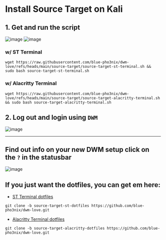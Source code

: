 


# Install Source Target on Kali

## 1. Get and run the script

![image](https://github.com/user-attachments/assets/6a3edf70-e7ad-4ce8-9178-3926bea259cf)
![image](https://github.com/user-attachments/assets/4a4ba33b-f38f-4e29-a1dd-e0a1f4b3c323)

### w/ ST Terminal

```
wget https://raw.githubusercontent.com/blue-pho3nix/dwm-love/refs/heads/main/source-target/source-target-st-terminal.sh && sudo bash source-target-st-terminal.sh
```

### w/ Alacritty Terminal

```
wget https://raw.githubusercontent.com/blue-pho3nix/dwm-love/refs/heads/main/source-target/source-target-alacritty-terminal.sh && sudo bash source-target-alacritty-terminal.sh
```

## 2. Log out and login using `DWM`

![image](https://github.com/user-attachments/assets/962e46d6-903b-499b-a6b9-9ae2094cf3a4)

--- 

## Find out info on your new DWM setup click on the `?` in the statusbar

![image](https://github.com/user-attachments/assets/35a1a856-4789-4bf9-8c2c-8700093652b9)

## If you just want the dotfiles, you can get em here:
- [ST Terminal dotfiles](https://github.com/blue-pho3nix/dwm-love/tree/source-target-st-dotfiles)

```
git clone -b source-target-st-dotfiles https://github.com/blue-pho3nix/dwm-love.git
```

- [Alacritty Terminal dotfiles](https://github.com/blue-pho3nix/dwm-love/tree/source-target-alacritty-dotfiles)

```
git clone -b source-target-alacritty-dotfiles https://github.com/blue-pho3nix/dwm-love.git
```

